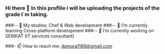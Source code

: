 ### Hi there 👋 In this proflile i will be uploading the projects of the grade I´m taking.


###-- 🌱 My studies: Chef & Web development
###-- 🌱 I’m currently learning Cross-platform development
###-- 🔭 I’m currently working on SERIKAT (IT services consultant)


###- 📫 How to reach me: damura1189@gmail.com




